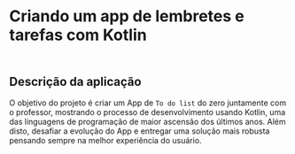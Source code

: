 # Criando um app de lembretes e tarefas com Kotlin

## <br />Descrição da aplicação
O objetivo do projeto é criar um App de `To do list` do zero juntamente com o professor, mostrando o processo de desenvolvimento usando Kotlin, uma das linguagens de programação de maior ascensão dos últimos anos. Além disto, desafiar a evolução do App e entregar uma solução mais robusta pensando sempre na melhor experiência do usuário.
